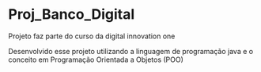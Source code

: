 # Proj_Banco_Digital
Projeto faz parte do curso da digital innovation one 

Desenvolvido esse projeto utilizando a linguagem de programação java e o conceito em Programação Orientada a Objetos (POO)
